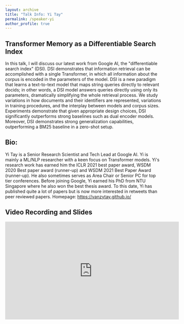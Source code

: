 ```yaml
---
layout: archive
title: "Talk Info: Yi Tay"
permalink: /speaker-yi
author_profile: true
---
```


## Transformer Memory as a Differentiable Search Index

In this talk, I will discuss our latest work from Google AI, the "differentiable search index" (DSI). DSI demonstrates that information retrieval can be accomplished with a single Transformer, in which all information about the corpus is encoded in the parameters of the model. DSI is a new paradigm that learns a text-to-text model that maps string queries directly to relevant docids; in other words, a DSI model answers queries directly using only its parameters, dramatically simplifying the whole retrieval process. We study variations in how documents and their identifiers are represented, variations in training procedures, and the interplay between models and corpus sizes. Experiments demonstrate that given appropriate design choices, DSI significantly outperforms strong baselines such as dual encoder models. Moreover, DSI demonstrates strong generalization capabilities, outperforming a BM25 baseline in a zero-shot setup.

## Bio:

Yi Tay is a Senior Research Scientist and Tech Lead at Google AI. Yi is mainly a ML/NLP researcher with a keen focus on Transformer models. Yi's research work has earned him the ICLR 2021 best paper award, WSDM 2020 Best paper award (runner-up) and WSDM 2021 Best Paper Award (runner-up). He also sometimes serves as Area Chair or Senior PC for top tier conferences. Before joining Google, Yi earned his PhD from NTU Singapore where he also won the best thesis award. To this date, Yi has published quite a lot of papers but is now more interested in retweets than peer reviewed papers. Homepage: https://vanzytay.github.io/

## Video Recording and Slides

   <!-- Youtube link will be here -->
  <p>
    <iframe width="560" height="315" src="https://www.youtube.com/embed/27rNqGrTdSI" frameborder="0" allow="autoplay; encrypted-media" allowfullscreen></iframe>
  </p>

<!-- Speaker Deck will be here -->
  <p>
  <script async class="speakerdeck-embed" data-id="569f8161a5f84bb996bd7c844590dc1e" data-ratio="1.77777777777778" src="//speakerdeck.com/assets/embed.js"></script>
  </p>
  

<!-- [![IMAGE ALT TEXT HERE](https://img.youtube.com/vi/SsVhzeT5VmA/0.jpg)](https://www.youtube.com/watch?v=SsVhzeT5VmA)

<script async class="speakerdeck-embed" data-id="774e2c28f938447ca62c11489b71e1d8" data-ratio="1.77777777777778" src="//speakerdeck.com/assets/embed.js"></script> -->
